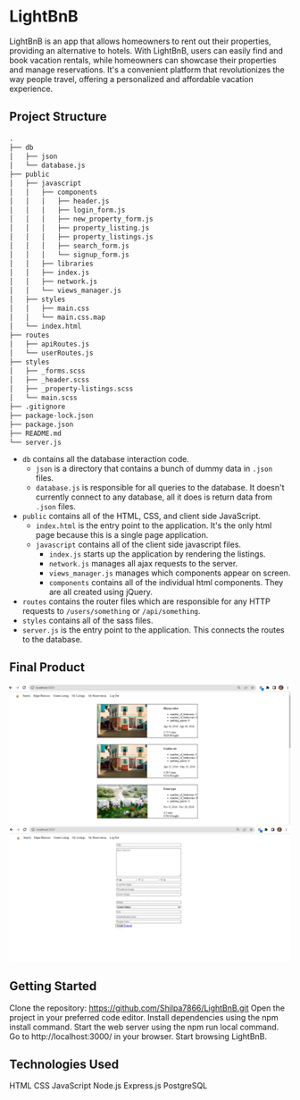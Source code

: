 # LightBnB

LightBnB is an app that allows homeowners to rent out their properties, providing an alternative to hotels. With LightBnB, users can easily find and book vacation rentals, while homeowners can showcase their properties and manage reservations. It's a convenient platform that revolutionizes the way people travel, offering a personalized and affordable vacation experience.

## Project Structure

```
.
├── db
│   ├── json
│   └── database.js
├── public
│   ├── javascript
│   │   ├── components 
│   │   │   ├── header.js
│   │   │   ├── login_form.js
│   │   │   ├── new_property_form.js
│   │   │   ├── property_listing.js
│   │   │   ├── property_listings.js
│   │   │   ├── search_form.js
│   │   │   └── signup_form.js
│   │   ├── libraries
│   │   ├── index.js
│   │   ├── network.js
│   │   └── views_manager.js
│   ├── styles
│   │   ├── main.css
│   │   └── main.css.map
│   └── index.html
├── routes
│   ├── apiRoutes.js
│   └── userRoutes.js
├── styles  
│   ├── _forms.scss
│   ├── _header.scss
│   ├── _property-listings.scss
│   └── main.scss
├── .gitignore
├── package-lock.json
├── package.json
├── README.md
└── server.js
```

* `db` contains all the database interaction code.
  * `json` is a directory that contains a bunch of dummy data in `.json` files.
  * `database.js` is responsible for all queries to the database. It doesn't currently connect to any database, all it does is return data from `.json` files.
* `public` contains all of the HTML, CSS, and client side JavaScript. 
  * `index.html` is the entry point to the application. It's the only html page because this is a single page application.
  * `javascript` contains all of the client side javascript files.
    * `index.js` starts up the application by rendering the listings.
    * `network.js` manages all ajax requests to the server.
    * `views_manager.js` manages which components appear on screen.
    * `components` contains all of the individual html components. They are all created using jQuery.
* `routes` contains the router files which are responsible for any HTTP requests to `/users/something` or `/api/something`. 
* `styles` contains all of the sass files. 
* `server.js` is the entry point to the application. This connects the routes to the database.



## Final Product
!["Final Product Home Page"](https://github.com/Shilpa7866/LightBnB/blob/master/LightBnB_WebApp/public/images/Final_Product.png?raw=true)
!["Create Listing"](https://github.com/Shilpa7866/LightBnB/blob/master/LightBnB_WebApp/public/images/Create_Listing.png?raw=true)

 

## Getting Started

Clone the repository:  https://github.com/Shilpa7866/LightBnB.git
Open the project in your preferred code editor.
Install dependencies using the npm install command.
Start the web server using the npm run local command.
Go to http://localhost:3000/ in your browser.
Start browsing LightBnB.

## Technologies Used

HTML
CSS
JavaScript
Node.js
Express.js
PostgreSQL